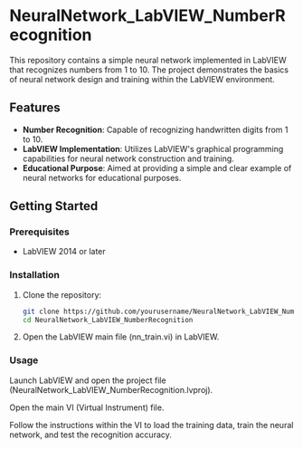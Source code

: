 # NeuralNetwork_LabVIEW_NumberRecognition

This repository contains a simple neural network implemented in LabVIEW that recognizes numbers from 1 to 10. The project demonstrates the basics of neural network design and training within the LabVIEW environment.

## Features

- **Number Recognition**: Capable of recognizing handwritten digits from 1 to 10.
- **LabVIEW Implementation**: Utilizes LabVIEW's graphical programming capabilities for neural network construction and training.
- **Educational Purpose**: Aimed at providing a simple and clear example of neural networks for educational purposes.

## Getting Started

### Prerequisites

- LabVIEW 2014 or later

### Installation

1. Clone the repository:
   ```bash
   git clone https://github.com/yourusername/NeuralNetwork_LabVIEW_NumberRecognition.git
   cd NeuralNetwork_LabVIEW_NumberRecognition
2. Open the LabVIEW main file (nn_train.vi) in LabVIEW.

### Usage
Launch LabVIEW and open the project file (NeuralNetwork_LabVIEW_NumberRecognition.lvproj).

Open the main VI (Virtual Instrument) file.

Follow the instructions within the VI to load the training data, train the neural network, and test the recognition accuracy.
